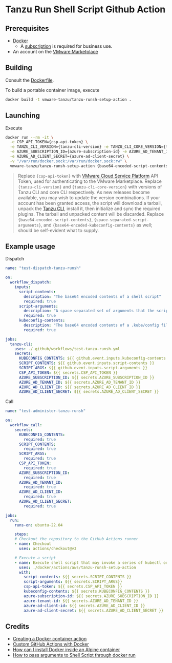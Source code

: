# Tanzu Run Shell Script Github Action

## Prerequisites

* [Docker](https://docs.docker.com/desktop/)
  * A [subscription](https://www.docker.com/blog/updating-product-subscriptions/) is required for business use.
* An account on the [VMware Marketplace](https://marketplace.cloud.vmware.com/)


## Building

Consult the [Dockerfile](Dockerfile).

To build a portable container image, execute

```bash
docker build -t vmware-tanzu/tanzu-runsh-setup-action .
```


## Launching

Execute

```bash
docker run --rm -it \
  -e CSP_API_TOKEN={csp-api-token} \
  -e TANZU_CLI_VERSION={tanzu-cli-version} -e TANZU_CLI_CORE_VERSION={tanzu-cli-core-version} \
  -e AZURE_SUBSCRIPTION_ID={azure-subscription-id} -e AZURE_AD_TENANT_ID={azure-tenant-id} -e AZURE_AD_CLIENT_ID={azure-ad-client-id} \
  -e AZURE_AD_CLIENT_SECRET={azure-ad-client-secret} \
  -v "/var/run/docker.sock:/var/run/docker.sock:rw" \
  vmware-tanzu/tanzu-runsh-setup-action {base64-encoded-script-contents} '{space-separated-script-arguments}' {base64-encoded-kubeconfig-contents}
```
> Replace `{csp-api-token}` with [VMware Cloud Service Platform](https://console.cloud.vmware.com) API Token, used for authenticating to the VMware Marketplace.  Replace `{tanzu-cli-version}` and `{tanzu-cli-core-version}` with versions of Tanzu CLI and core CLI respectively.  As new releases become available, you may wish to update the version combinations.  If your account has been granted access, the script will download a tarball, unpack the [Tanzu CLI](https://docs.vmware.com/en/VMware-Tanzu-Kubernetes-Grid/1.6/vmware-tanzu-kubernetes-grid-16/GUID-install-cli.html), install it, then initialize and sync the required plugins.  The tarball and unpacked content will be discarded.  Replace `{base64-encoded-script-contents}`, `{space-separated-script-arguments}`, and `{base64-encoded-kubeconfig-contents}` as well; should be self-evident what to supply.


## Example usage

Dispatch

```yaml
name: "test-dispatch-tanzu-runsh"

on:
  workflow_dispatch:
    inputs:
      script-contents:
        description: "The base64 encoded contents of a shell script"
        required: true
      script-arguments:
        description: "A space separated set of arguments that the script will consume"
        required: true
      kubeconfig-contents:
        description: "The base64 encoded contents of a .kube/config file that already has the current Kubernetes cluster context set"
        required: true

jobs:
  tanzu-cli:
    uses: ./.github/workflows/test-tanzu-runsh.yml
    secrets:
      KUBECONFIG_CONTENTS: ${{ github.event.inputs.kubeconfig-contents }}
      SCRIPT_CONTENTS: ${{ github.event.inputs.script-contents }}
      SCRIPT_ARGS: ${{ github.event.inputs.script-arguments }}
      CSP_API_TOKEN: ${{ secrets.CSP_API_TOKEN }}
      AZURE_SUBSCRIPTION_ID: ${{ secrets.AZURE_SUBSCRIPTION_ID }}
      AZURE_AD_TENANT_ID: ${{ secrets.AZURE_AD_TENANT_ID }}
      AZURE_AD_CLIENT_ID: ${{ secrets.AZURE_AD_CLIENT_ID }}
      AZURE_AD_CLIENT_SECRET: ${{ secrets.AZURE_AD_CLIENT_SECRET }}
```

Call

```yaml
name: "test-administer-tanzu-runsh"

on:
  workflow_call:
    secrets:
      KUBECONFIG_CONTENTS:
        required: true
      SCRIPT_CONTENTS:
        required: true
      SCRIPT_ARGS:
        required: true
      CSP_API_TOKEN:
        required: true
      AZURE_SUBSCRIPTION_ID:
        required: true
      AZURE_AD_TENANT_ID:
        required: true
      AZURE_AD_CLIENT_ID:
        required: true
      AZURE_AD_CLIENT_SECRET:
        required: true

jobs:
  run:
    runs-on: ubuntu-22.04

    steps:
    # Checkout the repository to the GitHub Actions runner
    - name: Checkout
      uses: actions/checkout@v3

    # Execute a script
    - name: Execute shell script that may invoke a series of kubectl or tanzu CLI commands
      uses: ./docker/actions/aws/tanzu-runsh-setup-action
      with:
        script-contents: ${{ secrets.SCRIPT_CONTENTS }}
        script-arguments: ${{ secrets.SCRIPT_ARGS}}
        csp-api-token: ${{ secrets.CSP_API_TOKEN }}
        kubeconfig-contents: ${{ secrets.KUBECONFIG_CONTENTS }}
        azure-subscription-id: ${{ secrets.AZURE_SUBSCRIPTION_ID }}
        azure-tenant-id: ${{ secrets.AZURE_AD_TENANT_ID }}
        azure-ad-client-id: ${{ secrets.AZURE_AD_CLIENT_ID }}
        azure-ad-client-secret: ${{ secrets.AZURE_AD_CLIENT_SECRET }}

```

## Credits

* [Creating a Docker container action](https://docs.github.com/en/actions/creating-actions/creating-a-docker-container-action)
* [Custom GitHub Actions with Docker](https://dev.to/sethetter/custom-github-actions-with-docker-3ik3)
* [How can I install Docker inside an Alpine container](https://stackoverflow.com/questions/54099218/how-can-i-install-docker-inside-an-alpine-container)
* [How to pass arguments to Shell Script through docker run](https://stackoverflow.com/questions/32727594/how-to-pass-arguments-to-shell-script-through-docker-run)
